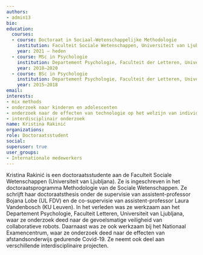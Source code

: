```yaml
---
authors:
- admin13
bio: 
education:
  courses:
  - course: Doctoraat in Sociaal-Wetenschappelijke Methodologie
    institution: Faculteit Sociale Wetenschappen, Universiteit van Ljubljana, Slovenië
    year: 2021 – heden
  - course: MSc in Psychologie
    institution: Departement Psychologie, Faculteit der Letteren, Universiteit van Ljubljana, Slovenië
    year: 2018–2020
  - course: BSc in Psychologie
    institution: Departement Psychologie, Faculteit der Letteren, Universiteit van Ljubljana, Slovenië
    year: 2015–2018
email:
interests:
- mix methods
- onderzoek naar kinderen en adolescenten
- onderzoek naar de effecten van technologie op het welzijn van individuen
- interdisciplinair onderzoek
name: Kristina Rakinić 
organizations:
role: Doctoraatsstudent
social:
superuser: true
user_groups:
- Internationale medewerkers
---
```


Kristina Rakinić is een doctoraatsstudente aan de Faculteit Sociale Wetenschappen (Universiteit van Ljubljana). Ze is ingeschreven in het doctoraatsprogramma Methodologie van de Sociale Wetenschappen. Ze schrijft haar doctoraatsthesis onder de supervisie van assistent-professor Bojana Lobe (UL FDV) en de co-supervisie van assistent-professor Laura Vandenbosch (KU Leuven). In het verleden was ze werkzaam aan het Departement Psychologie, Faculteit Letteren, Universiteit van Ljubljana, waar ze onderzoek deed naar de gevoelsmatige veiligheid van collaboratieve robots. Daarnaast was ze ook werkzaam bij het Nationaal Examencentrum, waar ze onderzoek deed naar de effecten van afstandsonderwijs gedurende Covid-19. Ze neemt ook deel aan verschillende interdisciplinaire projecten.